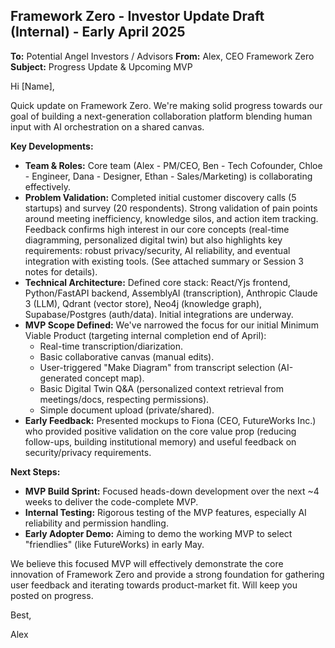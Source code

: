 ## Framework Zero - Investor Update Draft (Internal) - Early April 2025

**To:** Potential Angel Investors / Advisors
**From:** Alex, CEO Framework Zero
**Subject:** Progress Update & Upcoming MVP

Hi [Name],

Quick update on Framework Zero. We're making solid progress towards our goal of building a next-generation collaboration platform blending human input with AI orchestration on a shared canvas.

**Key Developments:**

*   **Team & Roles:** Core team (Alex - PM/CEO, Ben - Tech Cofounder, Chloe - Engineer, Dana - Designer, Ethan - Sales/Marketing) is collaborating effectively.
*   **Problem Validation:** Completed initial customer discovery calls (5 startups) and survey (20 respondents). Strong validation of pain points around meeting inefficiency, knowledge silos, and action item tracking. Feedback confirms high interest in our core concepts (real-time diagramming, personalized digital twin) but also highlights key requirements: robust privacy/security, AI reliability, and eventual integration with existing tools. (See attached summary or Session 3 notes for details).
*   **Technical Architecture:** Defined core stack: React/Yjs frontend, Python/FastAPI backend, AssemblyAI (transcription), Anthropic Claude 3 (LLM), Qdrant (vector store), Neo4j (knowledge graph), Supabase/Postgres (auth/data). Initial integrations are underway.
*   **MVP Scope Defined:** We've narrowed the focus for our initial Minimum Viable Product (targeting internal completion end of April):
    *   Real-time transcription/diarization.
    *   Basic collaborative canvas (manual edits).
    *   User-triggered "Make Diagram" from transcript selection (AI-generated concept map).
    *   Basic Digital Twin Q&A (personalized context retrieval from meetings/docs, respecting permissions).
    *   Simple document upload (private/shared).
*   **Early Feedback:** Presented mockups to Fiona (CEO, FutureWorks Inc.) who provided positive validation on the core value prop (reducing follow-ups, building institutional memory) and useful feedback on security/privacy requirements.

**Next Steps:**

*   **MVP Build Sprint:** Focused heads-down development over the next ~4 weeks to deliver the code-complete MVP.
*   **Internal Testing:** Rigorous testing of the MVP features, especially AI reliability and permission handling.
*   **Early Adopter Demo:** Aiming to demo the working MVP to select "friendlies" (like FutureWorks) in early May.

We believe this focused MVP will effectively demonstrate the core innovation of Framework Zero and provide a strong foundation for gathering user feedback and iterating towards product-market fit. Will keep you posted on progress.

Best,

Alex
